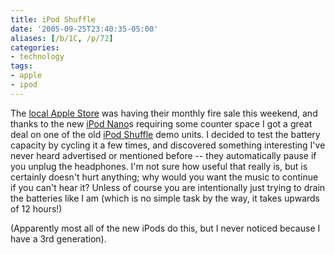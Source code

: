 ```yaml
---
title: iPod Shuffle
date: '2005-09-25T23:40:35-05:00'
aliases: [/b/1C, /p/72]
categories:
- technology
tags:
- apple
- ipod
---
```

The [local Apple Store][] was having their monthly fire sale this weekend, and thanks to the new [iPod Nano][]s
requiring some counter space I got a great deal on one of the old [iPod Shuffle][] demo units.  I decided to test the
battery capacity by cycling it a few times, and discovered something interesting I've never heard advertised or
mentioned before -- they automatically pause if you unplug the headphones.  I'm not sure how useful that really is, but
is certainly doesn't hurt anything; why would you want the music to continue if you can't hear it?  Unless of course you
are intentionally just trying to drain the batteries like I am (which is no simple task by the way, it takes upwards of
12 hours!)

(Apparently most all of the new iPods do this, but I never noticed because I have a 3rd generation).

[local Apple Store]: http://www.apple.com/retail/saddlecreek/
[iPod Nano]: https://web.archive.org/web/20050925/https://www.apple.com/ipodnano/
[iPod Shuffle]: https://web.archive.org/web/20050925/https://www.apple.com/ipodshuffle/
